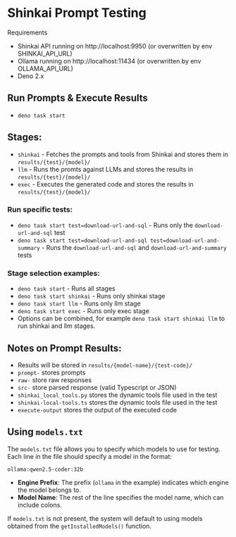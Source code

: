 # Shinkai Prompt Testing

Requirements 
* Shinkai API running on http://localhost:9950 (or overwritten by env SHINKAI_API_URL)
* Ollama running on http://localhost:11434 (or overwritten by env OLLAMA_API_URL)
* Deno 2.x

## Run Prompts & Execute Results
* `deno task start`

## Stages:
* `shinkai` - Fetches the prompts and tools from Shinkai and stores them in `results/{test}/{model}/` 
* `llm` - Runs the promts against LLMs and stores the results in `results/{test}/{model}/`
* `exec` - Executes the generated code and stores the results in `results/{test}/{model}/`

### Run specific tests:
* `deno task start test=download-url-and-sql` - Runs only the `download-url-and-sql` test
* `deno task start test=download-url-and-sql test=download-url-and-summary` - Runs the `download-url-and-sql` and `download-url-and-summary` tests

### Stage selection examples:
* `deno task start` - Runs all stages
* `deno task start shinkai` - Runs only shinkai stage
* `deno task start llm` - Runs only llm stage
* `deno task start exec` - Runs only exec stage
* Options can be combined, for example `deno task start shinkai llm` to run shinkai and llm stages.

## Notes on Prompt Results:
* Results will be stored in `results/{model-name}/{test-code}/` 
* `prompt-` stores prompts 
* `raw-` store raw responses
* `src-` store parsed response (valid Typescript or JSON)
* `shinkai_local_tools.py` stores the dynamic tools file used in the test
* `shinkai-local-tools.ts` stores the dynamic tools file used in the test
* `execute-output` stores the output of the executed code

## Using `models.txt`
The `models.txt` file allows you to specify which models to use for testing. Each line in the file should specify a model in the format:

```
ollama:qwen2.5-coder:32b
```

- **Engine Prefix**: The prefix (`ollama` in the example) indicates which engine the model belongs to.
- **Model Name**: The rest of the line specifies the model name, which can include colons.

If `models.txt` is not present, the system will default to using models obtained from the `getInstalledModels()` function.
